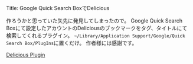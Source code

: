 Title: Google Quick Search BoxでDelicious

作ろうかと思っていた矢先に発見してしまったので。
Google Quick Search Boxにて設定したアカウントのDeliciousのブックマークをタグ、タイトルにて検索してくれるプラグイン。
`~/Library/Application Support/Google/Quick Search Box/PlugIns`に置くだけ。
作者様には感謝です。

[Delicious Plugin](http://nparry.com/qsb_delicious_plugin/ "Delicious Plugin")